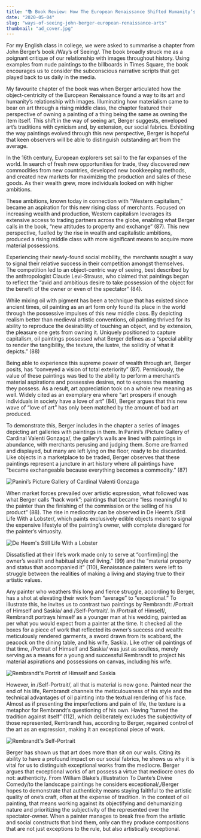 ```yaml
---
title: "📚 Book Review: How The European Renaissance Shifted Humanity’s Relationship with Art" 
date: "2020-05-04"
slug: "ways-of-seeing-john-berger-european-renaissance-arts"
thumbnail: "ad_cover.jpg"
---
```


For my English class in college, we were asked to summarise a chapter from John Berger’s book /Way’s of Seeing/. The book broadly struck me as a poignant critique of our relationship with images throughout history. Using examples from nude paintings to the billboards in Times Square, the book encourages us to consider the subconscious narrative scripts that get played back to us daily in the media.

My favourite chapter of the book was when Berger articulated how the object-centricity of the European Renaissance found a way to its art and humanity’s relationship with images. Illuminating how materialism came to bear on art through a rising middle class, the chapter featured their perspective of owning a painting of a thing being the same as owning the item itself. This shift in the way of seeing art, Berger suggests, enveloped art’s traditions with cynicism and, by extension, our social fabrics. Exhibiting the way paintings evolved through this new perspective, Berger is hopeful that keen observers will be able to distinguish outstanding art from the average.

In the 16th century, European explorers set sail to the far expanses of the world. In search of fresh new opportunities for trade, they discovered new commodities from new countries, developed new bookkeeping methods, and created new markets for maximizing the production and sales of these goods. As their wealth grew, more individuals looked on with higher ambitions.

These ambitions, known today in connection with “Western capitalism,” became an aspiration for this new rising class of merchants. Focused on increasing wealth and production, Western capitalism leverages its extensive access to trading partners across the globe, enabling what Berger calls in the book, “new attitudes to property and exchange” (87). This new perspective, fuelled by the rise in wealth and capitalistic ambitions, produced a rising middle class with more significant means to acquire more material possessions.

Experiencing their newly-found social mobility, the merchants sought a way to signal their relative success in their competition amongst themselves. The competition led to an object-centric way of seeing, best described by the anthropologist Claude Levi-Strauss, who claimed that paintings began to reflect the “avid and ambitious desire to take possession of the object for the benefit of the owner or even of the spectator” (84).

While mixing oil with pigment has been a technique that has existed since ancient times, oil painting as an art form only found its place in the world through the possessive impulses of this new middle class. By depicting realism better than medieval artistic conventions, oil painting thrived for its ability to reproduce the desirability of touching an object, and by extension, the pleasure one gets from owning it. Uniquely positioned to capture capitalism, oil paintings possessed what Berger defines as a “special ability to render the tangibility, the texture, the lustre, the solidity of what it depicts.” (88)

Being able to experience this supreme power of wealth through art, Berger posits, has “conveyed a vision of total exteriority” (87). Perniciously, the value of these paintings was tied to the ability to perform a merchant’s material aspirations and possessive desires, not to express the meaning they possess. As a result, art appreciation took on a whole new meaning as well. Widely cited as an exemplary era where “art prospers if enough individuals in society have a love of art” (84), Berger argues that this new wave of “love of art” has only been matched by the amount of bad art produced.

To demonstrate this, Berger includes in the chapter a series of images depicting art galleries with paintings in them. In Panini’s /Picture Gallery of Cardinal Valenti Gonzaga/, the gallery’s walls are lined with paintings in abundance, with merchants perusing and judging them. Some are framed and displayed, but many are left lying on the floor, ready to be discarded. Like objects in a marketplace to be traded, Berger observes that these paintings represent a juncture in art history where all paintings have “became exchangeable because everything becomes a commodity.” (87)

![Panini’s Picture Gallery of Cardinal Valenti Gonzaga](gallery_valenti.jpg)

When market forces prevailed over artistic expression, what followed was what Berger calls “hack work”; paintings that became “less meaningful to the painter than the finishing of the commission or the selling of his product” (88). The rise in mediocrity can be observed in De Heem’s /Still Life With a Lobster/, which paints exclusively edible objects meant to signal the expensive lifestyle of the painting’s owner, with complete disregard for the painter’s virtuosity.

![De Heem's Still Life With a Lobster](stilllife_lobster.jpg)

Dissatisfied at their life’s work made only to serve at “confirm[ing] the owner’s wealth and habitual style of living.” (99) and the “material property and status that accompanied it” (110), Renaissance painters were left to struggle between the realities of making a living and staying true to their artistic values.

Any painter who weathers this long and fierce struggle, according to Berger, has a shot at elevating their work from “average” to “exceptional.” To illustrate this, he invites us to contrast two paintings by Rembrandt: /Portrait of Himself and Saskia/ and /Self-Portrait/. In /Portrait of Himself/, Rembrandt portrays himself as a younger man at his wedding, painted as per what you would expect from a painter at the time. It checked all the boxes for a piece of work that reflected its owner’s success and wealth: meticulously rendered garments, a sword drawn from its scabbard, the peacock on the dining table, and his wife, Saskia. Like other oil paintings of that time, /Portrait of Himself and Saskia/ was just as soulless, merely serving as a means for a young and successful Rembrandt to project his material aspirations and possessions on canvas, including his wife.

![Rembrandt's Portrit of Himself and Saskia](rembrandt_saskia.jpg)

However, in /Self-Portrait/, all that is material is now gone. Painted near the end of his life, Rembrandt channels the meticulousness of his style and the technical advantages of oil painting into the textual rendering of his face. Almost as if presenting the imperfections and pain of life, the texture is a metaphor for Rembrandt’s questioning of his own. Having “turned the tradition against itself” (112), which deliberately excludes the subjectivity of those represented, Rembrandt has, according to Berger, regained control of the art as an expression, making it an exceptional piece of work.

![Rembrandt's Self-Portrait](rembrandt_self.jpg)

Berger has shown us that art does more than sit on our walls. Citing its ability to have a profound impact on our social fabrics, he shows us why it is vital for us to distinguish exceptional works from the mediocre. Berger argues that exceptional works of art possess a virtue that mediocre ones do not: authenticity. From William Blake’s /Illustration To Dante’s Divine Comedy/to the landscape paintings he considers exceptional/,/Berger hopes to demonstrate that authenticity means staying faithful to the artistic quality of one’s craft, often at the expense of tradition. In the context of oil painting, that means working against its objectifying and dehumanizing nature and prioritizing the subjectivity of the represented over the spectator-owner. When a painter manages to break free from the artistic and social constructs that bind them, only can they produce compositions that are not just exceptions to the rule, but also artistically exceptional.
